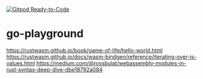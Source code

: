 [![Gitpod Ready-to-Code](https://img.shields.io/badge/Gitpod-Ready--to--Code-blue?logo=gitpod)](https://gitpod.io/#https://github.com/magne4000/go-playground) 

# go-playground
https://rustwasm.github.io/book/game-of-life/hello-world.html
https://rustwasm.github.io/docs/wasm-bindgen/reference/iterating-over-js-values.html
https://medium.com/@rossbulat/webassembly-modules-in-rust-syntax-deep-dive-dbe18792a084